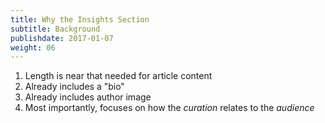 ```yaml
---
title: Why the Insights Section
subtitle: Background
publishdate: 2017-01-07
weight: 06
---
```


1. Length is near that needed for article content
2. Already includes a "bio"
3. Already includes author image
4. Most importantly, focuses on how the *curation* relates to the *audience*
